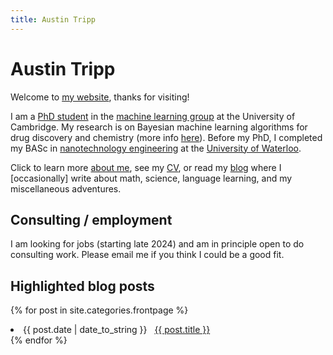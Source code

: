```yaml
---
title: Austin Tripp
---
```


# Austin Tripp

Welcome to [my website](/), thanks for visiting!

I am a [PhD student](https://mlg.eng.cam.ac.uk/author/austin-tripp/)
in the [machine learning group](http://mlg.eng.cam.ac.uk/?page_id=657)
at the University of Cambridge.
My research is on Bayesian machine learning algorithms
for drug discovery and chemistry
(more info [here](/research)).
Before my PhD, I completed my BASc in
[nanotechnology engineering](https://uwaterloo.ca/nanotechnology/) at the 
[University of Waterloo](https://uwaterloo.ca/).

Click to learn more [about me](/about), see my [CV](/cv),
or read my [blog](/blog) where I [occasionally] write about math, science, language learning,
and my miscellaneous adventures.

## Consulting / employment

I am looking for jobs (starting late 2024) and am in principle open to do consulting work.
Please email me if you think I could be a good fit.

## Highlighted blog posts

{% for post in site.categories.frontpage %}
 <li><span>{{ post.date | date_to_string }}</span> &nbsp; <a href="{{ post.url }}">{{ post.title }}</a></li>
{% endfor %}
